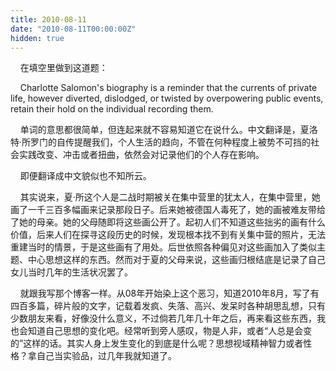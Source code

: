 ```yaml
---
title: 2010-08-11
date: "2010-08-11T00:00:00Z"
hidden: true
---
```

    在填空里做到这道题：

    Charlotte Salomon's biography is a reminder that the currents of private life, however diverted, dislodged, or twisted by overpowering public events, retain their hold on the individual recording them.

    单词的意思都很简单，但连起来就不容易知道它在说什么。中文翻译是，夏洛特·所罗门的自传提醒我们，个人生活的趋向，不管在何种程度上被势不可挡的社会实践改变、冲击或者扭曲，依然会对记录他们的个人存在影响。

    即便翻译成中文貌似也不知所云。

    其实说来，夏·所这个人是二战时期被关在集中营里的犹太人，在集中营里，她画了一千三百多幅画来记录那段日子。后来她被德国人毒死了，她的画被难友带给了她的母亲。她的父母随即将这些画公开了。起初人们不知道这些拙劣的画有什么价值，后来人们在探寻这段历史的时候，发现根本找不到有关集中营的照片，无法重建当时的情景，于是这些画有了用处。后世依照各种偏见对这些画加入了类似主题、中心思想这样的东西。然而对于夏的父母来说，这些画归根结底是记录了自己女儿当时几年的生活状况罢了。

    就跟我写那个博客一样。从08年开始染上这个恶习，知道2010年8月，写了有四百多篇，碎片般的文字，记载着发疯、失落、高兴、发呆时各种胡思乱想，只有少数朋友来看，好像没什么意义，不过倘若几年几十年之后，再来看这些东西，我也会知道自己思想的变化吧。经常听到旁人感叹，物是人非，或者“人总是会变的”这样的话。其实人身上发生变化的到底是什么呢？思想视域精神智力或者性格？拿自己当实验品，过几年我就知道了。